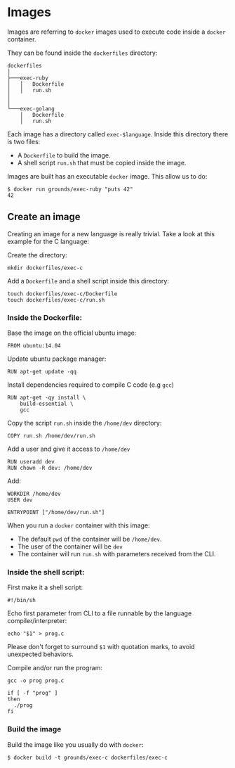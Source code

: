 # Images

Images are referring to `docker` images used to execute code inside a `docker` container.

They can be found inside the `dockerfiles` directory:

```
dockerfiles
│
├───exec-ruby
│   │   Dockerfile
│   │   run.sh
│
│
└───exec-golang
    │   Dockerfile
    │   run.sh
```

Each image has a directory called `exec-$language`.
Inside this directory there is two files:

- A `Dockerfile` to build the image.
- A shell script `run.sh` that must be copied inside the image.


Images are built has an executable `docker` image. This allow us to do:

    $ docker run grounds/exec-ruby "puts 42"
    42
    
## Create an image

Creating an image for a new language is really trivial.
Take a look at this example for the C language:

Create the directory:

    mkdir dockerfiles/exec-c
    
Add a `Dockerfile` and a shell script inside this directory:

    touch dockerfiles/exec-c/Dockerfile
    touch dockerfiles/exec-c/run.sh

### Inside the Dockerfile:

Base the image on the official ubuntu image:

    FROM ubuntu:14.04

Update ubuntu package manager:

    RUN apt-get update -qq

Install dependencies required to compile C code (e.g `gcc`)

    RUN apt-get -qy install \
        build-essential \
        gcc

Copy the script `run.sh` inside the `/home/dev` directory:

    COPY run.sh /home/dev/run.sh

Add a user and give it access to `/home/dev`

    RUN useradd dev
    RUN chown -R dev: /home/dev

Add:

    WORKDIR /home/dev
    USER dev

    ENTRYPOINT ["/home/dev/run.sh"]

When you run a `docker` container with this image:
- The default `pwd` of the container will be `/home/dev`.
- The user of the container will be `dev`
- The container will run `run.sh` with parameters received from the CLI.

### Inside the shell script:

First make it a shell script:

    #!/bin/sh

Echo first parameter from CLI to a file runnable by the language compiler/interpreter:

    echo "$1" > prog.c
    
Please don't forget to surround `$1` with quotation marks, to avoid unexpected behaviors.
    
Compile and/or run the program:

    gcc -o prog prog.c
    
    if [ -f "prog" ]
    then
      ./prog
    fi
    
### Build the image

Build the image like you usually do with `docker`:

    $ docker build -t grounds/exec-c dockerfiles/exec-c